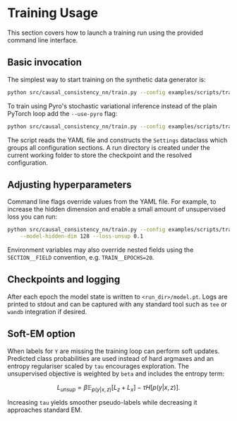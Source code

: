 # Training Usage

This section covers how to launch a training run using the provided command line interface.

## Basic invocation

The simplest way to start training on the synthetic data generator is:

```bash
python src/causal_consistency_nn/train.py --config examples/scripts/train_config.yaml
```

To train using Pyro's stochastic variational inference instead of the plain
PyTorch loop add the `--use-pyro` flag:

```bash
python src/causal_consistency_nn/train.py --config examples/scripts/train_config.yaml --use-pyro
```

The script reads the YAML file and constructs the `Settings` dataclass which groups
all configuration sections. A run directory is created under the current working
folder to store the checkpoint and the resolved configuration.

## Adjusting hyperparameters

Command line flags override values from the YAML file. For example, to increase
the hidden dimension and enable a small amount of unsupervised loss you can run:

```bash
python src/causal_consistency_nn/train.py --config examples/scripts/train_config.yaml \
    --model-hidden-dim 128 --loss-unsup 0.1
```

Environment variables may also override nested fields using the `SECTION__FIELD`
convention, e.g. `TRAIN__EPOCHS=20`.

## Checkpoints and logging

After each epoch the model state is written to `<run_dir>/model.pt`. Logs are
printed to stdout and can be captured with any standard tool such as
`tee` or `wandb` integration if desired.

## Soft-EM option

When labels for `Y` are missing the training loop can perform soft updates.
Predicted class probabilities are used instead of hard argmaxes and an entropy
regulariser scaled by `tau` encourages exploration. The unsupervised objective
is weighted by `beta` and includes the entropy term:

```math
L_{unsup} = \beta \mathbb{E}_{p(y|x,z)}[L_z + L_x] - \tau H[p(y|x,z)].
```

Increasing `tau` yields smoother pseudo-labels while decreasing it approaches
standard EM.
